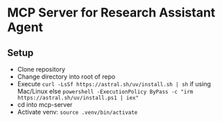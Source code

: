 # MCP Server for Research Assistant Agent

## Setup
* Clone repository
* Change directory into root of repo
* Execute `curl -LsSf https://astral.sh/uv/install.sh | sh` if using Mac/Linux else `powershell -ExecutionPolicy ByPass -c "irm https://astral.sh/uv/install.ps1 | iex"`
* cd into mcp-server 
* Activate venv: `source .venv/bin/activate` 